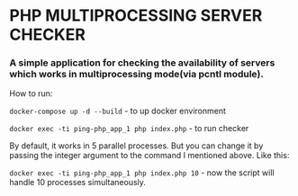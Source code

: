 # PHP MULTIPROCESSING SERVER CHECKER

### A simple application for checking the availability of servers which works in multiprocessing mode(via pcntl module).

How to run:

`docker-compose up -d --build` - to up docker environment

`docker exec -ti ping-php_app_1 php index.php` - to run checker

By default, it works in 5 parallel processes. But you can change it by passing the integer argument to the command I mentioned above. Like this:

`docker exec -ti ping-php_app_1 php index.php 10` - now the script will handle 10 processes simultaneously.



